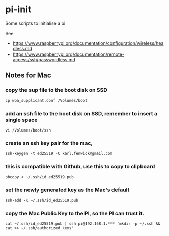 # pi-init
Some scripts to initialise a pi

See 
- https://www.raspberrypi.org/documentation/configuration/wireless/headless.md
- https://www.raspberrypi.org/documentation/remote-access/ssh/passwordless.md

## Notes for Mac

### copy the sup file to the boot disk on SSD
`cp wpa_supplicant.conf /Volumes/boot`

### add an ssh file to the boot disk on SSD, remember to insert a single space
`vi /Volumes/boot/ssh`

### create an ssh key pair for the mac, 
`ssh-keygen -t ed25519 -C karl.fenwick@gmail.com`

### this is compatible with Github, use this to copy to clipboard
`pbcopy < ~/.ssh/id_ed25519.pub`

### set the newly generated key as the Mac's default
`ssh-add -K ~/.ssh/id_ed25519.pub`

### copy the Mac Public Key to the PI, so the PI can trust it. 
`cat ~/.ssh/id_ed25519.pub | ssh pi@192.168.1.*** 'mkdir -p ~/.ssh && cat >> ~/.ssh/authorized_keys'`

